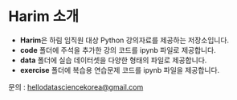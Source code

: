 # Harim 소개

- **Harim**은 하림 임직원 대상 Python 강의자료를 제공하는 저장소입니다.
- **code** 폴더에 주석을 추가한 강의 코드를 ipynb 파일로 제공합니다.
- **data** 폴더에 실습 데이터셋을 다양한 형태의 파일로 제공합니다.
- **exercise** 폴더에 복습용 연습문제 코드를 ipynb 파일을 제공합니다.

문의 : hellodatasciencekorea@gmail.com
